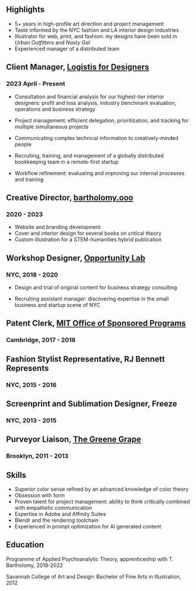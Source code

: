 ## Highlights

* 5+ years in high-profile art direction and project management
* Taste informed by the NYC fashion and LA interior design industries
* Illustrator for web, print, and fashion: my designs have been sold in *Urban Outfitters* and *Nasty Gal*
* Experienced manager of a distributed team

## Client Manager, [Logistis for Designers](https://www.logistis.design/)

### 2023 April - Present

* Consultation and financial analysis for our highest-tier interior designers: profit and loss analysis, industry benchmark evaluation, operations and business strategy

* Project management: efficient delegation, prioritization, and tracking for multiple simultaneous projects

* Communicating complex technical information to creatively-minded people

* Recruiting, training, and management of a globally distributed bookkeeping team in a remote-first startup

* Workflow refinement: evaluating and improving our internal processes and training

## Creative Director, [bartholomy.ooo](https://www.bartholomy.ooo/posts/)

### 2020 - 2023

* Website and branding development
* Cover and interior design for several books on critical theory
* Custom illustration for a STEM-humanities hybrid publication

## Workshop Designer, [Opportunity Lab](https://opplab.com/)

### NYC, 2018 - 2020

* Design and trial of original content for business strategy consulting

* Recruiting assistant manager: discovering expertise in the small business and startup scene of NYC

## Patent Clerk, [MIT Office of Sponsored Programs](https://ras.mit.edu/)

### Cambridge, 2017 - 2018

## Fashion Stylist Representative, RJ Bennett Represents

### NYC, 2015 - 2016

## Screenprint and Sublimation Designer, Freeze

### NYC, 2013 - 2015

## Purveyor Liaison, [The Greene Grape](https://greenegrape.com/)

### Brooklyn, 2011 - 2013

## Skills

* Superior color sense refined by an advanced knowledge of color theory
* Obsession with form
* Proven talent for project management: ability to think critically combined with empathetic communication
* Expertise in Adobe and Affinity Suites
* Blendr and the rendering toolchain
* Experienced in prompt optimization for AI generated content

## Education

Programme of Applied Psychoanalytic Theory, apprenticeship with T. Bartholomy, 2018-2022

Savannah College of Art and Design: Bachelor of Fine Arts in Illustration, 2012
